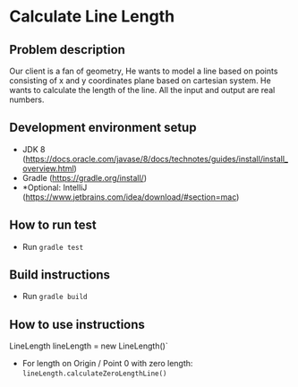 # Calculate Line Length

## Problem description

Our client is a fan of geometry, He wants to model a line based on points consisting of x and y coordinates plane based
on cartesian system. He wants to calculate the length of the line. All the input and output are real numbers.

## Development environment setup

- JDK 8 (https://docs.oracle.com/javase/8/docs/technotes/guides/install/install_overview.html)
- Gradle (https://gradle.org/install/)
- *Optional: IntelliJ (https://www.jetbrains.com/idea/download/#section=mac)

## How to run test

- Run `gradle test`

## Build instructions

- Run `gradle build`

## How to use instructions

LineLength lineLength = new LineLength()`

- For length on Origin / Point 0 with zero length:
  `lineLength.calculateZeroLengthLine()`
